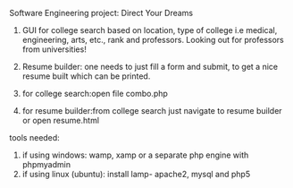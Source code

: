 Software Engineering project: Direct Your Dreams

1. GUI for college search based on location, type of college i.e medical, engineering, arts, etc., rank and professors. Looking out for professors from universities!
2. Resume builder: one needs to just fill a form and submit, to get a nice resume built which can be printed.

1. for college search:open file combo.php
2. for resume builder:from college search just navigate to resume builder or open resume.html

tools needed:
1. if using windows: wamp, xamp or a separate php engine with phpmyadmin
2. if using linux (ubuntu): install lamp- apache2, mysql and php5
